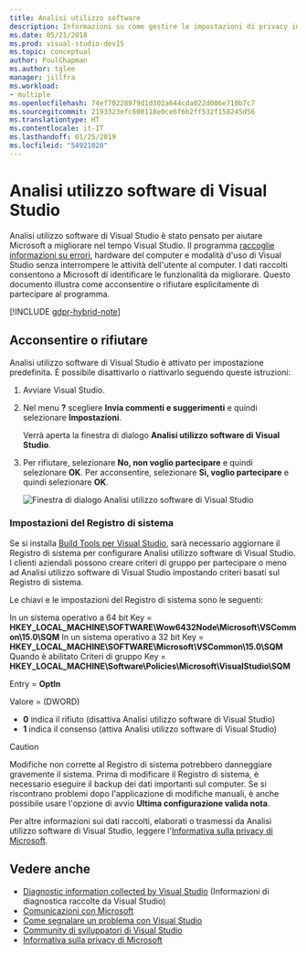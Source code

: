 ```yaml
---
title: Analisi utilizzo software
description: Informazioni su come gestire le impostazioni di privacy in Visual Studio.
ms.date: 05/21/2018
ms.prod: visual-studio-dev15
ms.topic: conceptual
author: PoulChapman
ms.author: tglee
manager: jillfra
ms.workload:
- multiple
ms.openlocfilehash: 74ef70228979d1d302a644cda022d086e710b7c7
ms.sourcegitcommit: 2193323efc608118e0ce6f6b2ff532f158245d56
ms.translationtype: HT
ms.contentlocale: it-IT
ms.lasthandoff: 01/25/2019
ms.locfileid: "54921020"
---
```

# <a name="visual-studio-customer-experience-improvement-program"></a>Analisi utilizzo software di Visual Studio

Analisi utilizzo software di Visual Studio è stato pensato per aiutare Microsoft a migliorare nel tempo Visual Studio. Il programma [raccoglie informazioni su errori](../ide/diagnostic-data-collection.md), hardware del computer e modalità d'uso di Visual Studio senza interrompere le attività dell'utente al computer. I dati raccolti consentono a Microsoft di identificare le funzionalità da migliorare. Questo documento illustra come acconsentire o rifiutare esplicitamente di partecipare al programma.

[!INCLUDE [gdpr-hybrid-note](../misc/includes/gdpr-hybrid-note.md)]

## <a name="opt-in-or-out"></a>Acconsentire o rifiutare

Analisi utilizzo software di Visual Studio è attivato per impostazione predefinita. È possibile disattivarlo o riattivarlo seguendo queste istruzioni:

1. Avviare Visual Studio.

1. Nel menu **?** scegliere **Invia commenti e suggerimenti** e quindi selezionare **Impostazioni**.

   Verrà aperta la finestra di dialogo **Analisi utilizzo software di Visual Studio**.

1. Per rifiutare, selezionare **No, non voglio partecipare** e quindi selezionare **OK**.
   Per acconsentire, selezionare **Sì, voglio partecipare** e quindi selezionare **OK**.

   ![Finestra di dialogo Analisi utilizzo software di Visual Studio](media/experience-improvement-program.png)

### <a name="registry-settings"></a>Impostazioni del Registro di sistema

Se si installa [Build Tools per Visual Studio](https://visualstudio.microsoft.com/downloads/#build-tools-for-visual-studio-2017), sarà necessario aggiornare il Registro di sistema per configurare Analisi utilizzo software di Visual Studio. I clienti aziendali possono creare criteri di gruppo per partecipare o meno ad Analisi utilizzo software di Visual Studio impostando criteri basati sul Registro di sistema.

Le chiavi e le impostazioni del Registro di sistema sono le seguenti:

In un sistema operativo a 64 bit Key = **HKEY_LOCAL_MACHINE\SOFTWARE\Wow6432Node\Microsoft\VSCommon\15.0\SQM** In un sistema operativo a 32 bit Key = **HKEY_LOCAL_MACHINE\SOFTWARE\Microsoft\VSCommon\15.0\SQM** Quando è abilitato Criteri di gruppo Key = **HKEY_LOCAL_MACHINE\Software\Policies\Microsoft\VisualStudio\SQM**

Entry = **OptIn**

Valore = (DWORD)
- **0** indica il rifiuto (disattiva Analisi utilizzo software di Visual Studio)
- **1** indica il consenso (attiva Analisi utilizzo software di Visual Studio)

> [!CAUTION]
> Modifiche non corrette al Registro di sistema potrebbero danneggiare gravemente il sistema. Prima di modificare il Registro di sistema, è necessario eseguire il backup dei dati importanti sul computer. Se si riscontrano problemi dopo l'applicazione di modifiche manuali, è anche possibile usare l'opzione di avvio **Ultima configurazione valida nota**.

Per altre informazioni sui dati raccolti, elaborati o trasmessi da Analisi utilizzo software di Visual Studio, leggere l'[Informativa sulla privacy di Microsoft](https://privacy.microsoft.com/privacystatement).

## <a name="see-also"></a>Vedere anche

* [Diagnostic information collected by Visual Studio](diagnostic-data-collection.md) (Informazioni di diagnostica raccolte da Visual Studio)
* [Comunicazioni con Microsoft](../ide/talk-to-us.md)
* [Come segnalare un problema con Visual Studio](../ide/how-to-report-a-problem-with-visual-studio-2017.md)
* [Community di sviluppatori di Visual Studio](https://developercommunity.visualstudio.com/)
* [Informativa sulla privacy di Microsoft](https://privacy.microsoft.com/privacystatement)
